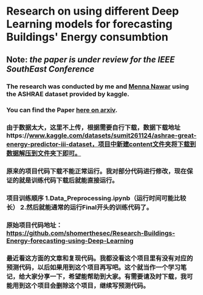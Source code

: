 # Research on using different Deep Learning models for forecasting Buildings' Energy consumbtion
## Note: _the paper is under review for the IEEE SouthEast Conference_
### The research was conducted by me and [Menna Nawar](https://github.com/mennanawar) using the ASHRAE dataset provided by kaggle.
### You can find the Paper [here on arxiv](https://arxiv.org/abs/2301.10663).
### 由于数据太大，这里不上传，根据需要自行下载，数据下载地址https://www.kaggle.com/datasets/sumit261124/ashrae-great-energy-predictor-iii-dataset，项目中新建content文件夹将下载到数据解压到文件夹下即可。
### 原来的项目代码下载不能正常运行。我对部分代码进行修改，现在保证的就是训练代码下载后就能直接运行。
### 项目训练顺序 1.Data_Preprocessing.ipynb（运行时间可能比较长） 2.然后就能通常的运行Final开头的训练代码了。
### 原始项目代码地址：https://github.com/shomerthesec/Research-Buildings-Energy-forecasting-using-Deep-Learning
### 最近看这方面的文章和复现代码。我都没看这个项目里有没有对应的预测代码，以后如果用到这个项目再写吧。这个就当作一个学习笔记，给大家分享一下，希望能帮助到大家。有需要请及时下载，我可能用到这个项目会删除这个项目，继续写预测代码。
    
